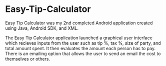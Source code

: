 # Easy-Tip-Calculator

Easy Tip Calculator was my 2nd completed Android application created using Java, Android SDK, and XML. 

The Easy Tip Calculator application launched a graphical user interface which recieves inputs from the user such as tip %, tax %, size of party, and total amount spent. It then evaluates the amount each person has to pay. There is an emailing option that allows the user to send an email the cost to themselves or others.
